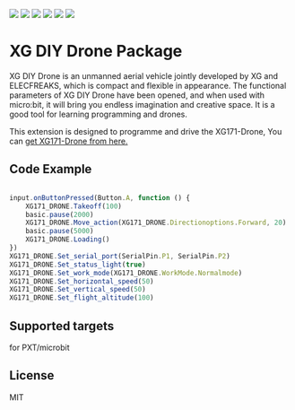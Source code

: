 ![](https://img.shields.io/badge/Plantfrom-Micro%3Abit-red) ![](https://img.shields.io/github/v/release/elecfreaks/pxt-XG171-DRONE) ![](https://img.shields.io/github/last-commit/elecfreaks/pxt-XG171-DRONE) ![](https://img.shields.io/github/languages/top/elecfreaks/pxt-XG171-DRONE) ![](https://img.shields.io/github/issues/elecfreaks/pxt-XG171-DRONE) ![](https://img.shields.io/github/license/elecfreaks/pxt-XG171-DRONE) 

# XG DIY Drone Package

XG DIY Drone is an unmanned aerial vehicle jointly developed by XG and ELECFREAKS, which is compact and flexible in appearance. The functional parameters of XG DIY Drone have been opened, and when used with micro:bit, it will bring you endless imagination and creative space. It is a good tool for learning programming and drones.

This extension is designed to programme and drive the XG171-Drone, You can [get XG171-Drone from here.](https://detail.1688.com/offer/712881542407.html)

## Code Example
```JavaScript

input.onButtonPressed(Button.A, function () {
    XG171_DRONE.Takeoff(100)
    basic.pause(2000)
    XG171_DRONE.Move_action(XG171_DRONE.Directionoptions.Forward, 20)
    basic.pause(5000)
    XG171_DRONE.Loading()
})
XG171_DRONE.Set_serial_port(SerialPin.P1, SerialPin.P2)
XG171_DRONE.Set_status_light(true)
XG171_DRONE.Set_work_mode(XG171_DRONE.WorkMode.Normalmode)
XG171_DRONE.Set_horizontal_speed(50)
XG171_DRONE.Set_vertical_speed(50)
XG171_DRONE.Set_flight_altitude(100)


```
## Supported targets
for PXT/microbit

## License
MIT

